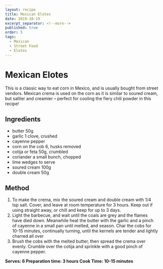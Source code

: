 ```yaml
---
layout: recipe
title: Mexican Elotes
date: 2019-10-19
excerpt_separator: <!--more-->
published: true
order: 5
tags:
  - Mexican
  - Street Food
  - Elotes
---
```


# Mexican Elotes

This is a classic way to eat corn in Mexico, and is usually bought from street vendors. Mexican crema is used on the corn as it is similar to soured cream, but saltier and creamier – perfect for cooling the fiery chili powder in this recipe!

<!--more-->

## Ingredients

- butter 50g
- garlic 1 clove, crushed
- cayenne pepper
- corn on the cob 6, husks removed
- cotija or feta 50g, crumbled
- coriander a small bunch, chopped
- lime wedges to serve
- soured cream 100g
- double cream 50g

## Method
1. To make the crema, mix the soured cream and double cream with 1/4 tsp salt. Cover, and leave at room temperature for 3 hours. Keep out if using straight away, or chill and keep for up to 3 days.
2. Light the barbecue, and wait until the coals are grey and the flames have died down. Meanwhile heat the butter with the garlic and a pinch of cayenne in a small pan until melted, and season. Char the cobs for 10-15 minutes, continually turning, until the kernels are tender and lightly charred all over
3. Brush the cobs with the melted butter, then spread the crema over evenly. Crumble over the cotija and sprinkle with a good pinch of cayenne pepper.



**Serves: 6
Preparation time: 3 hours
Cook Time: 10-15 minutes**

